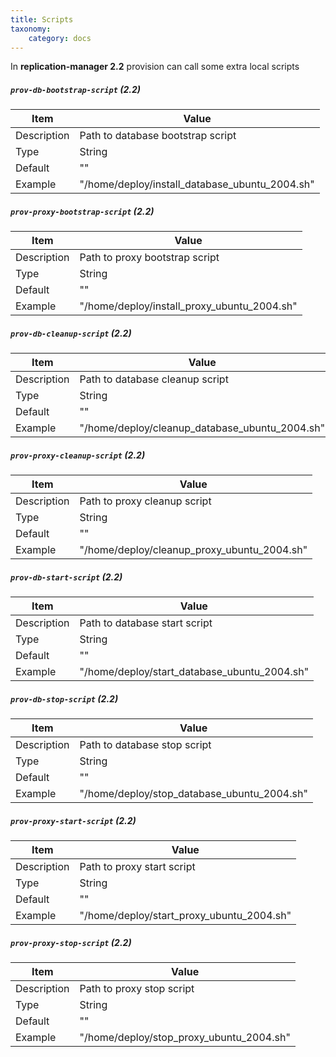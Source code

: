 ```yaml
---
title: Scripts
taxonomy:
    category: docs
---
```




In **replication-manager 2.2** provision can call some extra local scripts

##### `prov-db-bootstrap-script` (2.2)

| Item | Value |
| ---- | ----- |
| Description | Path to database bootstrap script |
| Type | String |
| Default | ""  |
| Example | "/home/deploy/install_database_ubuntu_2004.sh" |

##### `prov-proxy-bootstrap-script` (2.2)

| Item | Value |
| ---- | ----- |
| Description | Path to proxy bootstrap script |
| Type | String |
| Default | ""  |
| Example | "/home/deploy/install_proxy_ubuntu_2004.sh" |


##### `prov-db-cleanup-script` (2.2)

| Item | Value |
| ---- | ----- |
| Description | Path to database cleanup script |
| Type | String |
| Default | ""  |
| Example | "/home/deploy/cleanup_database_ubuntu_2004.sh" |


##### `prov-proxy-cleanup-script` (2.2)

| Item | Value |
| ---- | ----- |
| Description | Path to proxy cleanup script |
| Type | String |
| Default | ""  |
| Example | "/home/deploy/cleanup_proxy_ubuntu_2004.sh" |


##### `prov-db-start-script` (2.2)

| Item | Value |
| ---- | ----- |
| Description | Path to database start script |
| Type | String |
| Default | ""  |
| Example | "/home/deploy/start_database_ubuntu_2004.sh" |


##### `prov-db-stop-script` (2.2)

| Item | Value |
| ---- | ----- |
| Description | Path to database stop script |
| Type | String |
| Default | ""  |
| Example | "/home/deploy/stop_database_ubuntu_2004.sh" |

##### `prov-proxy-start-script` (2.2)

| Item | Value |
| ---- | ----- |
| Description | Path to proxy start script |
| Type | String |
| Default | ""  |
| Example | "/home/deploy/start_proxy_ubuntu_2004.sh" |

##### `prov-proxy-stop-script` (2.2)

| Item | Value |
| ---- | ----- |
| Description | Path to proxy stop script |
| Type | String |
| Default | ""  |
| Example | "/home/deploy/stop_proxy_ubuntu_2004.sh" |
